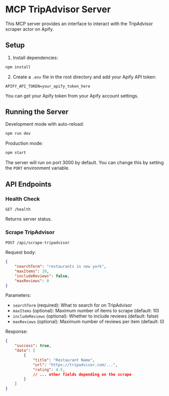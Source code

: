 # MCP TripAdvisor Server

This MCP server provides an interface to interact with the TripAdvisor scraper actor on Apify.

## Setup

1. Install dependencies:
```bash
npm install
```

2. Create a `.env` file in the root directory and add your Apify API token:
```
APIFY_API_TOKEN=your_apify_token_here
```

You can get your Apify token from your Apify account settings.

## Running the Server

Development mode with auto-reload:
```bash
npm run dev
```

Production mode:
```bash
npm start
```

The server will run on port 3000 by default. You can change this by setting the `PORT` environment variable.

## API Endpoints

### Health Check
```
GET /health
```
Returns server status.

### Scrape TripAdvisor
```
POST /api/scrape-tripadvisor
```

Request body:
```json
{
    "searchTerm": "restaurants in new york",
    "maxItems": 10,
    "includeReviews": false,
    "maxReviews": 0
}
```

Parameters:
- `searchTerm` (required): What to search for on TripAdvisor
- `maxItems` (optional): Maximum number of items to scrape (default: 10)
- `includeReviews` (optional): Whether to include reviews (default: false)
- `maxReviews` (optional): Maximum number of reviews per item (default: 0)

Response:
```json
{
    "success": true,
    "data": [
        {
            "title": "Restaurant Name",
            "url": "https://tripadvisor.com/...",
            "rating": 4.5,
            // ... other fields depending on the scrape
        }
    ]
}
``` 